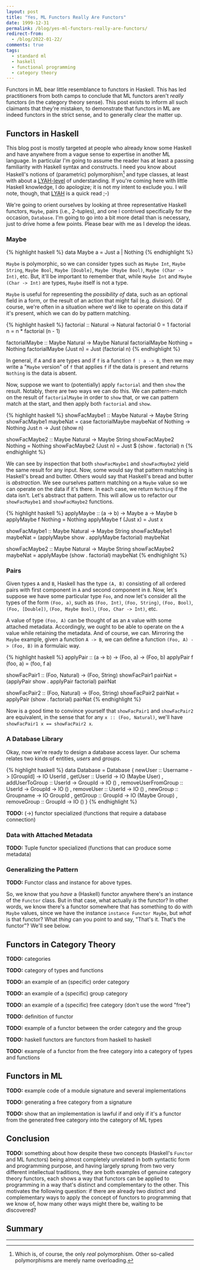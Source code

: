 ```yaml
---
layout: post
title: "Yes, ML Functors Really Are Functors"
date: 1999-12-31
permalink: /blog/yes-ml-functors-really-are-functors/
redirect-from:
  - /blog/2022-01-22/
comments: true
tags:
  - standard ml
  - haskell
  - functional programming
  - category theory
---
```



Functors in ML bear little resemblance to functors in Haskell. This has led practitioners from both camps to conclude that ML functors aren't _really_ functors (in the category theory sense). This post exists to inform all such claimants that they're mistaken, to demonstrate that functors in ML are indeed functors in the strict sense, and to generally clear the matter up.

<!--break-->


## Functors in Haskell

This blog post is mostly targeted at people who already know some Haskell and have anywhere from a vague sense to expertise in another ML language. In particular I'm going to assume the reader has at least a passing familiarity with Haskell syntax and constructs. I need you know about Haskell's notions of (parametric) polymorphism[^polymorphism] and type classes, at least with about a [LYAH-level](http://learnyouahaskell.com/making-our-own-types-and-typeclasses) of understanding. If you're coming here with little Haskell knowledge, I do apologize; it is not my intent to exclude you. I will note, though, that [LYAH](http://learnyouahaskell.com/) is a quick read ;-)

[^polymorphism]: Which is, of course, the only _real_ polymorphism. Other so-called polymorphisms are merely name overloading.

We're going to orient ourselves by looking at three representative Haskell functors, `Maybe`, pairs (i.e., 2-tuples), and one I contrived specifically for the occasion, `Database`. I'm going to go into a bit more detail than is necessary, just to drive home a few points. Please bear with me as I develop the ideas.

### Maybe

{% highlight haskell %}
data Maybe a = Just a | Nothing
{% endhighlight %}

`Maybe` is polymorphic, so we can consider types such as `Maybe Int`, `Maybe String`, `Maybe Bool`, `Maybe [Double]`, `Maybe (Maybe Bool)`, `Maybe (Char -> Int)`, etc. But, it'll be important to remember that, while `Maybe Int` and `Maybe (Char -> Int)` are types, `Maybe` itself is not a type.

`Maybe` is useful for representing the _possibility of_ data, such as an optional field in a form, or the result of an action that might fail (e.g. division). Of course, we're often in a situation where we'd like to operate on this data if it's present, which we can do by pattern matching.

{% highlight haskell %}
factorial :: Natural -> Natural
factorial 0 = 1
factorial n = n * factorial (n - 1)

factorialMaybe :: Maybe Natural -> Maybe Natural
factorialMaybe Nothing = Nothing
factorialMaybe (Just n) = Just (factorial n)
{% endhighlight %}

In general, if `A` and `B` are types and if `f` is a function `f : a -> B`, then we may write a "`Maybe` version" of `f` that applies `f` if the data is present and returns `Nothing` is the data is absent.

Now, suppose we want to (potentially) apply `factorial` and then `show` the result. Notably, there are two ways we can do this. We can pattern-match on the result of `factorialMaybe` in order to `show` that, or we can pattern match at the start, and then apply both `factorial` and `show`.

{% highlight haskell %}
showFacMaybe1 :: Maybe Natural -> Maybe String
showFacMaybe1 maybeNat = case factorialMaybe maybeNat of
  Nothing -> Nothing
  Just n -> Just (show n)

showFacMaybe2 :: Maybe Natural -> Maybe String
showFacMaybe2 Nothing = Nothing
showFacMaybe2 (Just n) = Just $ (show . factorial) n
{% endhighlight %}

We can see by inspection that both `showFacMaybe1` and `showFacMaybe2` yield the same result for any input. Now, some would say that pattern matching is Haskell's bread and butter. Others would say that Haskell's bread and butter is _abstraction_. We see ourselves pattern matching on a `Maybe` value so we can operate on the data if it's there. In each case, we return `Nothing` if the data isn't. Let's abstract that pattern. This will allow us to refactor our `showFacMaybe1` and `showFacMaybe2` functions.

{% highlight haskell %}
applyMaybe :: (a -> b) -> Maybe a -> Maybe b
applyMaybe f Nothing = Nothing
applyMaybe f (Just x) = Just x

showFacMaybe1 :: Maybe Natural -> Maybe String
showFacMaybe1 maybeNat = (applyMaybe show . applyMaybe factorial) maybeNat

showFacMaybe2 :: Maybe Natural -> Maybe String
showFacMaybe2 maybeNat = applyMaybe (show . factorial) maybeNat
{% endhighlight %}

### Pairs

Given types `A` and `B`, Haskell has the type `(A, B)` consisting of all ordered pairs with first component in `A` and second component in `B`. Now, let's suppose we have some particular type `Foo`, and now let's consider all the types of the form `(Foo, a)`, such as `(Foo, Int)`, `(Foo, String)`, `(Foo, Bool)`, `(Foo, [Double])`, `(Foo, Maybe Bool)`, `(Foo, Char -> Int)`, etc.

A value of type `(Foo, A)` can be thought of as an `A` value with some attached metadata. Accordingly, we ought to be able to operate on the `A` value while retaining the metadata. And of course, we can. Mirroring the `Maybe` example, given a function `A -> B`, we can define a function `(Foo, A) -> (Foo, B)` in a formulaic way.

{% highlight haskell %}
applyPair :: (a -> b) -> (Foo, a) -> (Foo, b)
applyPair f (foo, a) = (foo, f a)

showFacPair1 :: (Foo, Natural) -> (Foo, String)
showFacPair1 pairNat = (applyPair show . applyPair factorial) pairNat

showFacPair2 :: (Foo, Natural) -> (Foo, String)
showFacPair2 pairNat = applyPair (show . factorial) pairNat
{% endhighlight %}

Now is a good time to convince yourself that `showFacPair1` and `showFacPair2` are equivalent, in the sense that for any `x :: (Foo, Natural)`, we'll have `showFacPair1 x == showFacPair2 x`.

### A Database Library

Okay, now we're ready to design a database access layer. Our schema relates two kinds of entities, _users_ and _groups_.

{% highlight haskell %}
data Database = Database
  { newUser :: Username -> [GroupId] -> IO UserId
  , getUser :: UserId -> IO (Maybe User)
  , addUserToGroup :: UserId -> GroupId -> IO ()
  , removeUserFromGroup :: UserId -> GroupId -> IO ()
  , removeUser :: UserId -> IO ()
  , newGroup :: Groupname -> IO GroupId
  , getGroup :: GroupId -> IO (Maybe Group)
  , removeGroup :: GroupId -> IO ()
  }
{% endhighlight %}

**TODO:** (->) functor specialized (functions that require a database connection)



### Data with Attached Metadata

**TODO:** Tuple functor specialized (functions that can produce some metadata)

### Generalizing the Pattern

**TODO:** Functor class and instance for above types.

So, we know that you _have_ a (Haskell) functor anywhere there's an instance of the `Functor` class. But in that case, what actually _is_ the functor? In other words, we know there's a functor somewhere that has something to do with `Maybe` values, since we have the instance `instance Functor Maybe`, but _what_ is that functor? What _thing_ can you point to and say, "That's it. That's the functor"? We'll see below.


## Functors in Category Theory

**TODO:** categories

**TODO:** category of types and functions

**TODO:** an example of an (specific) order category

**TODO:** an example of a (specific) group category

**TODO:** an example of a (specific) free category (don't use the word "free")

**TODO:** definition of functor

**TODO:** example of a functor between the order category and the group

**TODO:** haskell functors are functors from haskell to haskell

**TODO:** example of a functor from the free category into a category of types and functions


## Functors in ML

**TODO:** example code of a module signature and several implementations

**TODO:** generating a free category from a signature

**TODO:** show that an implementation is lawful if and only if it's a functor from the generated free category into the category of ML types


## Conclusion

**TODO:** something about how despite these two concepts (Haskell's `Functor` and ML functors) being almost completely unrelated in both syntactic form and programming purpose, and having largely sprung from two very different intellectual traditions, they are both examples of genuine category theory functors, each shows a way that functors can be applied to programming in a way that's distinct and complementary to the other. This motivates the following question: if there are already two distinct and complementary ways to apply the concept of functors to programming that we know of, how many other ways might there be, waiting to be discovered?

## Summary

---
